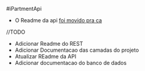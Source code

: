 #iPartmentApi

* O Readme da api [foi movido pra ca](https://github.com/IzGabs/iPartmentApi/tree/master/iPartmentApi)


//TODO 
 * Adicionar Readme do REST 
 * Adicionar Documentacao das camadas do projeto
 * Atualizar REadme da API 
 * Adicionar documentacao do banco de dados
